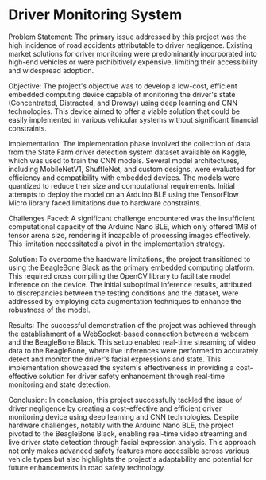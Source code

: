 # Driver Monitoring System

Problem Statement: The primary issue addressed by this project was the high incidence of road accidents attributable to driver negligence. Existing market solutions for driver monitoring were predominantly incorporated into high-end vehicles or were prohibitively expensive, limiting their accessibility and widespread adoption.

Objective: The project's objective was to develop a low-cost, efficient embedded computing device capable of monitoring the driver's state (Concentrated, Distracted, and Drowsy) using deep learning and CNN technologies. This device aimed to offer a viable solution that could be easily implemented in various vehicular systems without significant financial constraints.

Implementation: The implementation phase involved the collection of data from the State Farm driver detection system dataset available on Kaggle, which was used to train the CNN models. Several model architectures, including MobileNetV1, ShuffleNet, and custom designs, were evaluated for efficiency and compatibility with embedded devices. The models were quantized to reduce their size and computational requirements. Initial attempts to deploy the model on an Arduino BLE using the TensorFlow Micro library faced limitations due to hardware constraints.

Challenges Faced: A significant challenge encountered was the insufficient computational capacity of the Arduino Nano BLE, which only offered 1MB of tensor arena size, rendering it incapable of processing images effectively. This limitation necessitated a pivot in the implementation strategy.

Solution: To overcome the hardware limitations, the project transitioned to using the BeagleBone Black as the primary embedded computing platform. This required cross compiling the OpenCV library to facilitate model inference on the device. The initial suboptimal inference results, attributed to discrepancies between the testing conditions and the dataset, were addressed by employing data augmentation techniques to enhance the robustness of the model.

Results: The successful demonstration of the project was achieved through the establishment of a WebSocket-based connection between a webcam and the BeagleBone Black. This setup enabled real-time streaming of video data to the BeagleBone, where live inferences were performed to accurately detect and monitor the driver's facial expressions and state. This implementation showcased the system's effectiveness in providing a cost-effective solution for driver safety enhancement through real-time monitoring and state detection.

Conclusion: In conclusion, this project successfully tackled the issue of driver negligence by creating a cost-effective and efficient driver monitoring device using deep learning and CNN technologies. Despite hardware challenges, notably with the Arduino Nano BLE, the project pivoted to the BeagleBone Black, enabling real-time video streaming and live driver state detection through facial expression analysis. This approach not only makes advanced safety features more accessible across various vehicle types but also highlights the project's adaptability and potential for future enhancements in road safety technology.
